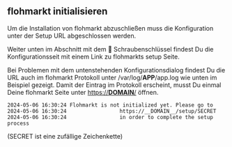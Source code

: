 ## flohmarkt initialisieren

Um die Installation von flohmarkt abzuschließen muss die Konfiguration unter der Setup URL abgeschlossen werden.

Weiter unten im Abschnitt mit dem 🔧 Schraubenschlüssel findest Du die Konfigurationsseit mit einem Link zu flohmarkts setup Seite.

Bei Problemen mit dem untenstehenden Konfigurationsdialog findest Du die URL auch im flohmarkt Protokoll unter /var/log/__APP__/app.log wie unten im Beispiel gezeigt. Damit der Eintrag im Protokoll erscheint, musst Du einmal Deine flohmarkt Seite unter [https://__DOMAIN__/](https://__DOMAIN__/) öffnen.

```
2024-05-06 16:30:24 Flohmarkt is not initialized yet. Please go to 
2024-05-06 16:30:24                 https://__DOMAIN__/setup/SECRET
2024-05-06 16:30:24                 in order to complete the setup process
```
(SECRET ist eine zufällige Zeichenkette)
